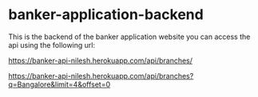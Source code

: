 # banker-application-backend

This is the backend of the banker application website  you can access the api using the following url:

https://banker-api-nilesh.herokuapp.com/api/branches/

https://banker-api-nilesh.herokuapp.com/api/branches?q=Bangalore&limit=4&offset=0
